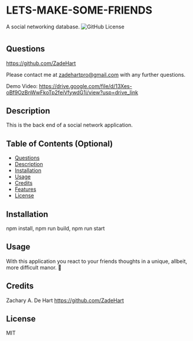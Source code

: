 # LETS-MAKE-SOME-FRIENDS
A social networking database.
![GitHub License](https://img.shields.io/badge/license-MIT-orange.svg)

# <Your-Project-Title> 

## Questions 

https://github.com/ZadeHart

Please contact me at zadehartpro@gmail.com with any further questions.

Demo Video: https://drive.google.com/file/d/13Xes-oBf9OzBnWwFkoTp2feiVfywdG1i/view?usp=drive_link

## Description

This is the back end of a social network application.

## Table of Contents (Optional)

- [Questions](#questions)
- [Description](#description)
- [Installation](#installation)
- [Usage](#usage)
- [Credits](#credits)
- [Features](#features)
- [License](#license)

## Installation

npm install, npm run build, npm run start

## Usage

With this application you react to your friends thoughts in a unique, allbeit, more difficult manor. 🤭

## Credits

Zachary A. De Hart
https://github.com/ZadeHart

## License

MIT
